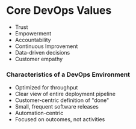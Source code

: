 # Core DevOps Values

- Trust
- Empowerment
- Accountability
- Continuous Improvement
- Data-driven decisions
- Customer empathy

### Characteristics of a DevOps Environment

- Optimized for throughput
- Clear view of entire deployment pipeline
- Customer-centric definition of "done"
- Small, frequent software releases
- Automation-centric
- Focused on outcomes, not activities
